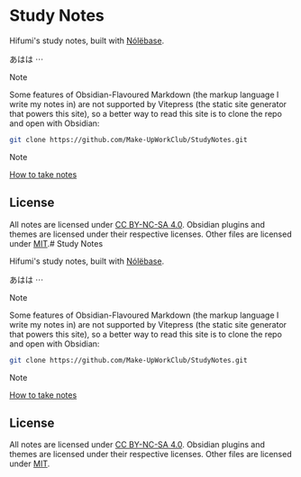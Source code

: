 # Study Notes

Hifumi's study notes, built with [Nólëbase](https://github.com/nolebase/nolebase).

あはは ⋯

> [!note]
> Some features of Obsidian-Flavoured Markdown (the markup language I write my notes in) are not supported by Vitepress (the static site generator that powers this site), so a better way to read this site is to clone the repo and open with Obsidian:
> 
> ```sh
> git clone https://github.com/Make-UpWorkClub/StudyNotes.git
> ```

> [!note]
> [How to take notes](note-taking.md)

## License

All notes are licensed under [CC BY-NC-SA 4.0](notes/LICENSE).
Obsidian plugins and themes are licensed under their respective licenses.
Other files are licensed under [MIT](LICENSE).# Study Notes

Hifumi's study notes, built with [Nólëbase](https://github.com/nolebase/nolebase).

あはは ⋯

> [!note]
> Some features of Obsidian-Flavoured Markdown (the markup language I write my notes in) are not supported by Vitepress (the static site generator that powers this site), so a better way to read this site is to clone the repo and open with Obsidian:
> 
> ```sh
> git clone https://github.com/Make-UpWorkClub/StudyNotes.git
> ```

> [!note]
> [How to take notes](/en-US/notes/Other/note-taking.md)

## License

All notes are licensed under [CC BY-NC-SA 4.0](/en-US/notes/LICENSE).
Obsidian plugins and themes are licensed under their respective licenses.
Other files are licensed under [MIT](/LICENSE).